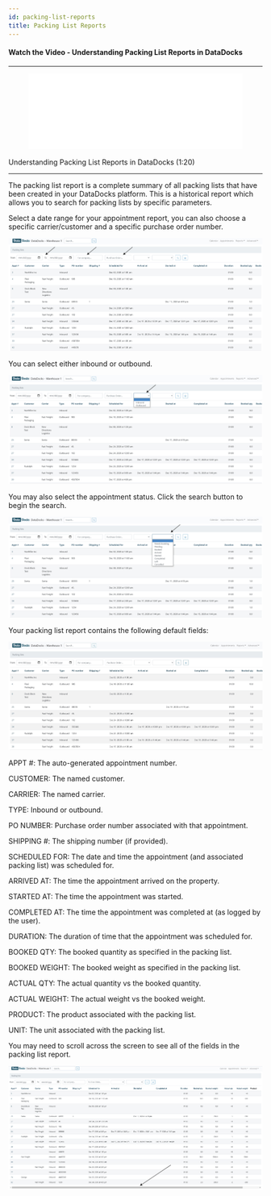 ```yaml
---
id: packing-list-reports
title: Packing List Reports
---
```


#### Watch the Video - Understanding Packing List Reports in DataDocks

***
<figure class="video-container">
  <iframe src="//www.youtube.com/embed/iIToL5ylNu4" frameborder="0" allowfullscreen width="100%"></iframe>
</figure>


Understanding Packing List Reports in DataDocks (1:20)
***

The packing list report is a complete summary of all packing lists that have been created in your DataDocks platform. This is a historical report which allows you to search for packing lists by specific parameters. 

Select a date range for your appointment report, you can also choose a specific carrier/customer and a specific purchase order number. 

![Search](/img/docs/reports/packing-list-reports/main-search.jpg)

You can select either inbound or outbound.

![Inbound or Outbound](/img/docs/reports/packing-list-reports/inbound-outbound.jpg)
 
You may also select the appointment status. Click the search button to begin the search. 

![Select the Type](/img/docs/reports/packing-list-reports/type-select.jpg)

Your packing list report contains the following default fields:

![Main Screen](/img/docs/reports/packing-list-reports/native-screen.jpg) 

APPT #: The auto-generated appointment number.

CUSTOMER: The named customer.

CARRIER: The named carrier.

TYPE: Inbound or outbound.

PO NUMBER: Purchase order number associated with that appointment.

SHIPPING #: The shipping number (if provided). 

SCHEDULED FOR: The date and time the appointment (and associated packing list) was scheduled for. 

ARRIVED AT: The time the appointment arrived on the property.

STARTED AT: The time the appointment was started.  

COMPLETED AT: The time the appointment was completed at (as logged by the user).

DURATION: The duration of time that the appointment was scheduled for. 

BOOKED QTY: The booked quantity as specified in the packing list.

BOOKED WEIGHT: The booked weight as specified in the packing list.

ACTUAL QTY: The actual quantity vs the booked quantity. 

ACTUAL WEIGHT: The actual weight vs the booked weight.

PRODUCT: The product associated with the packing list. 

UNIT: The unit associated with the packing list. 

You may need to scroll across the screen to see all of the fields in the packing list report. 

![Scroll for More](/img/docs/reports/packing-list-reports/scroll-bottom.jpg)
 
